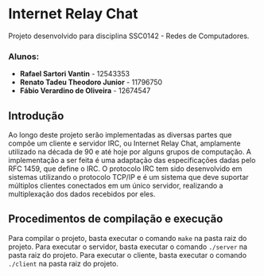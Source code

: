 # Internet Relay Chat

Projeto desenvolvido para disciplina SSC0142 - Redes de Computadores.

### Alunos:
*  **Rafael Sartori Vantin** - 12543353
*  **Renato Tadeu Theodoro Junior** - 11796750
*  **Fábio Verardino de Oliveira** - 12674547

## Introdução

Ao longo deste projeto serão implementadas as diversas partes que compõe um cliente e servidor IRC, ou Internet Relay Chat, amplamente utilizado na década de 90 e até hoje por alguns grupos de computação.
A implementação a ser feita é uma adaptação das especificações dadas pelo RFC 1459, que define o IRC.
O protocolo IRC tem sido desenvolvido em sistemas utilizando o protocolo TCP/IP e é um sistema que deve suportar múltiplos clientes conectados em um único servidor, realizando a multiplexação dos dados recebidos por eles.

## Procedimentos de compilação e execução

Para compilar o projeto, basta executar o comando `make` na pasta raiz do projeto. Para executar o servidor, basta executar o comando `./server` na pasta raiz do projeto. Para executar o cliente, basta executar o comando `./client` na pasta raiz do projeto.